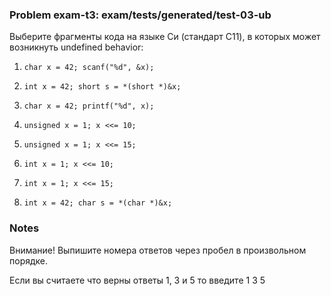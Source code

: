 ### Problem exam-t3: exam/tests/generated/test-03-ub

Выберите фрагменты кода на языке Си (стандарт C11), в которых может возникнуть undefined behavior:

1) `char x = 42; scanf("%d", &x);`

2) `int x = 42; short s = *(short *)&x;`

3) `char x = 42; printf("%d", x);`

4) `unsigned x = 1; x <<= 10;`

5) `unsigned x = 1; x <<= 15;`

6) `int x = 1; x <<= 10;`

7) `int x = 1; x <<= 15;`

8) `int x = 42; char s = *(char *)&x;`

### Notes

Внимание! Выпишите номера ответов через пробел в произвольном порядке.

Если вы считаете что верны ответы 1, 3 и 5 то введите 1 3 5

